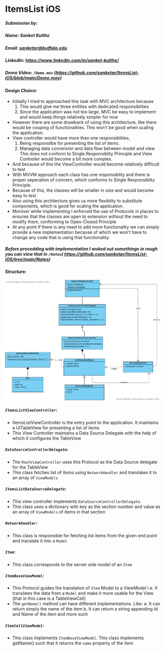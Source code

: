 # ItemsList iOS

##### Submission by:
##### Name: Sanket Kulthe
##### Email: sanketpr@buffalo.edu
##### LinkedIn: https://www.linkedin.com/in/sanket-kulthe/


##### Demo Video: `/Demo.mov` (https://github.com/sanketpr/ItemsList-iOS/blob/main/Demo.mov)

#### Design Choice:

- Initially I tried to approached this task with MVC architecture because
	1. This would give me three entities with dedicated responsiblities
	2. Since the application was not too large, MVC be easy to implement and would keep things relatively simpler for now
- However there are some drawback of using this architecture, like there would be couping of functionalities. This won't be good when scaling the application.
- View controller would have more than one responsiblities,
	1. Being responsilbe for presenting the list of items.
	2. Managing data conversion and data flow between model and view
  This does not conform to Single Responsiblity Principle and View Controller would become a bit more complex.
- And because of this the ViewController would become relatively difficult to test
- With MVVM approach each class has one responsiblity and there is proper seperation of concern, which conforms to Single Responsiblity Principle.
- Because of this, the classes will be smaller in size and would become easy to test
- Also using this architecture gives us more flexiblity to substitute components, which is good for scaling the application.
- Morover while implementing I enforced the use of Protocols in places to ensures that the classes are open to extension without the need to modify them, conforming to Open-Closed Principle
- At any point if there is any need to add more functionality we can simply provide a new implementation because of which we won't have to change any code that is using that functionality.


##### Before procedding with implementation I woked out somethings in rough you can view that in `/Notes`( https://github.com/sanketpr/ItemsList-iOS/tree/main/Notes)

#### Structure:

![Class Diagram](https://raw.githubusercontent.com/sanketpr/ItemsList-iOS/main/FetchRewardsiOS.jpg)

##### `ItemsListViewController`:
- ItemsListViewController is the entry point to the application. It maintains a UITableView for presenting a list of items
- This View Controller maintains a Data Source Delegate with the help of which it configures the TableView

##### `DataSourceControllerDelegate`:
- The `RootViewController` uses this Protocol as the Data Source delegate for the TableView
- This class fetches list of items using `NetworkHandler` and translates it to an array of `ViewModels`

##### `ItemsListDataSourceDelegate`:
- This view controller implements `DataSourceControllerDelegate`.
- This class uses a dictionary with key as the section number and value as an array of `ViewModels` of items in that section

##### `NetworkHandler`:
- This class is responsible for fetching list items from the given end point and translate it into a `Model`

##### `Item`:
- This class corresponds to the server side model of an `Item`

##### `ItemBaseViewModel`:
- This Protocol guides the translation of `Item` Model to a ViewModel i.e. It translates the data from a `Model` and make it more 
usable for the View (that in this case is a TableViewCell)
- The `getName()` method can have different implementations. 
  Like:
  a. It can return simply the name of the item
  b. It can return a string appending Id and Name of the item
      and more such

##### `ItemCellViewModel`:
- This class implements `ItemBaseViewModel`. This class implements getName() such that it returns the `name` property of the item 
